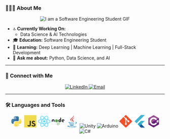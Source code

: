 ### 🧑🏽‍💻 **About Me**
<p align="center">
  <img src="https://camo.githubusercontent.com/ad38c424479dba43b6ded15fecfde6b53cf9fcd6ff3dc7715d5bcb43f8bbefb8/68747470733a2f2f6d656469612e67697068792e636f6d2f6d656469612f57556c706c634d704f43456d5447427442572f67697068792e676966" alt="I am a Software Engineering Student GIF" />
</p>

- 🔝 **Currently Working On:**  
   - Data Science & AI Technologies  
- 🎓 **Education:** Software Engineering Student  
- 🌱 **Learning:** Deep Learning | Machine Learning | Full-Stack Development  
- 💬 **Ask me about:** Python, Data Science, and AI  

---

### 🚀 **Connect with Me**  
<p align="center">
  <a href="https://linkedin.com/in/emircanbacanak/" target="_blank">
    <img src="https://img.icons8.com/fluency/48/000000/linkedin.png" alt="LinkedIn"/>
  </a>
  <a href="mailto:canemircan973@gmail.com" target="_blank">
    <img src="https://img.icons8.com/fluency/48/000000/gmail-new.png" alt="Email"/>
  </a>
</p>

---

### 🛠️ **Languages and Tools**

<p align="center">
  <img src="https://raw.githubusercontent.com/devicons/devicon/master/icons/python/python-original.svg" alt="Python" width="40" height="40"/>
  <img src="https://raw.githubusercontent.com/devicons/devicon/master/icons/javascript/javascript-original.svg" alt="JavaScript" width="40" height="40"/>
  <img src="https://raw.githubusercontent.com/devicons/devicon/master/icons/react/react-original.svg" alt="React" width="40" height="40"/>
  <img src="https://raw.githubusercontent.com/devicons/devicon/master/icons/nodejs/nodejs-original-wordmark.svg" alt="Node.js" width="40" height="40"/>
  <img src="https://raw.githubusercontent.com/devicons/devicon/master/icons/java/java-original.svg" alt="Java" width="40" height="40"/>
  <img src="https://www.vectorlogo.zone/logos/unity3d/unity3d-icon.svg" alt="Unity" width="40" height="40"/>
  <img src="https://cdn.worldvectorlogo.com/logos/arduino-1.svg" alt="Arduino" width="40" height="40"/>
  <img src="https://raw.githubusercontent.com/devicons/devicon/master/icons/git/git-original.svg" alt="Git" width="40" height="40"/>
  <img src="https://raw.githubusercontent.com/devicons/devicon/master/icons/flutter/flutter-original.svg" alt="Flutter" width="40" height="40"/>
  <img src="https://raw.githubusercontent.com/devicons/devicon/master/icons/csharp/csharp-original.svg" alt="C#" width="40" height="40"/>
  <img src="https://skillicons.dev/icons?i=python,flask,tensorflow,go,react,flutter,js,java,postgresql,mysql,rabbitmq,postman,git" alt="C#" width="40" height="40"/>
</p>
